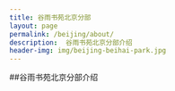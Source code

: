 ```yaml
---
title: 谷雨书苑北京分部
layout: page
permalink: /beijing/about/
description:  谷雨书苑北京分部介绍
header-img: img/beijing-beihai-park.jpg
---
```


##谷雨书苑北京分部介绍


